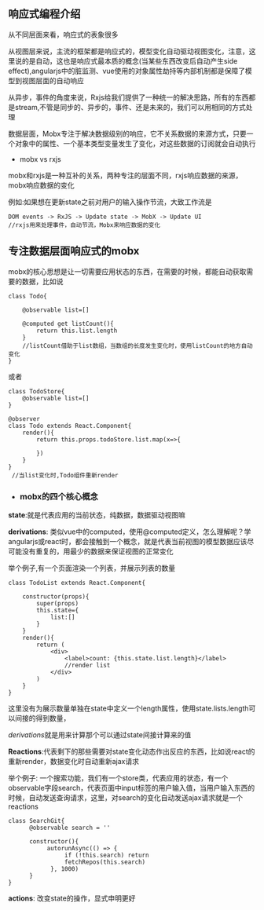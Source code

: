 ## 响应式编程介绍

从不同层面来看，响应式的表象很多

从视图层来说，主流的框架都是响应式的，模型变化自动驱动视图变化，注意，这里说的是自动，这也是响应式最本质的概念(当某些东西改变后自动产生side effect),angularjs中的脏监测、vue使用的对象属性劫持等内部机制都是保障了模型到视图层面的自动响应

从异步，事件的角度来说，Rxjs给我们提供了一种统一的解决思路，所有的东西都是stream,不管是同步的、异步的，事件、还是未来的，我们可以用相同的方式处理

数据层面，Mobx专注于解决数据级别的响应，它不关系数据的来源方式，只要一个对象中的属性、一个基本类型变量发生了变化，对这些数据的订阅就会自动执行

- mobx vs rxjs

mobx和rxjs是一种互补的关系，两种专注的层面不同，rxjs响应数据的来源，mobx响应数据的变化

例如:如果想在更新state之前对用户的输入操作节流，大致工作流是

```
DOM events -> RxJS -> Update state -> MobX -> Update UI
//rxjs用来处理事件，自动节流，Mobx来响应数据的变化
```


## 专注数据层面响应式的mobx

mobx的核心思想是让一切需要应用状态的东西，在需要的时候，都能自动获取需要的数据，比如说

```
class Todo{

    @observable list=[]

    @computed get listCount(){
        return this.list.length
    }
    //listCount借助于list数组，当数组的长度发生变化时，使用listCount的地方自动变化
}
```

或者

```
class TodoStore{
    @observable list=[]
}

@observer
class Todo extends React.Component{
    render(){
        return this.props.todoStore.list.map(x=>{
            
        })
    }
}
 //当list变化时,Todo组件重新render
```

- ### mobx的四个核心概念

**state**:就是代表应用的当前状态，纯数据，数据驱动视图嘛

**derivations**: 类似vue中的computed，使用@computed定义，怎么理解呢？学angularjs或react时，都会接触到一个概念，就是代表当前视图的模型数据应该尽可能没有重复的，用最少的数据来保证视图的正常变化

举个例子,有一个页面渲染一个列表，并展示列表的数量

```
class TodoList extends React.Component{

    constructor(props){
        super(props)
        this.state={
            list:[]
        }
    }
    render(){
        return (
            <div>
                <label>count: {this.state.list.length}</label>
                //render list
            </div>
        )
    }
}

```

这里没有为展示数量单独在state中定义一个length属性，使用state.lists.length可以间接的得到数量，

*derivations*就是用来计算那个可以通过state间接计算来的值

**Reactions**:代表剩下的那些需要对state变化动态作出反应的东西，比如说react的重新render，数据变化时自动重新ajax请求

举个例子: 一个搜索功能，我们有一个store类，代表应用的状态，有一个observable字段search，代表页面中input标签的用户输入值，当用户输入东西的时候，自动发送查询请求，这里，对search的变化自动发送ajax请求就是一个 reactions

```
class SearchGit{
      @observable search = ''

      constructor(){
           autorunAsync(() => {
                if (!this.search) return
                fetchRepos(this.search)
            }, 1000)
      }
}
```

**actions**: 改变state的操作，显式申明更好